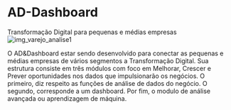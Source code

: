 # AD-Dashboard
Transformação Digital para pequenas e médias empresas
![img_varejo_analise1](https://user-images.githubusercontent.com/54138378/189162287-a8f4b70b-f579-4ed8-af0d-de9615fa9231.jpg)

O AD&Dashboard  estar sendo desenvolvido para conectar as pequenas e médias empresas de vários segmentos a Transformação Digital.  Sua estrutura consiste em três módulos  com foco  em Melhorar, Crescer e Prever  oportunidades nos dados que impulsionarão os negócios. O primeiro, diz respeito as funções de análise de dados do negócio. O segundo, corresponde a um  dashboard. Por fim, o modulo de análise avançada ou aprendizagem de máquina.
